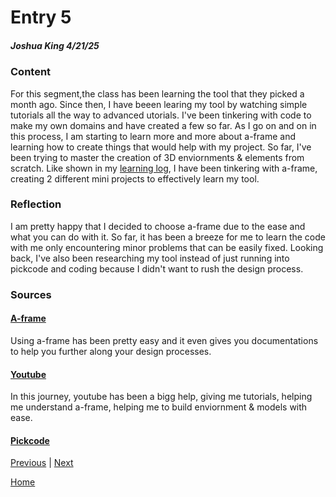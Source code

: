 # Entry 5
##### Joshua King 4/21/25

### Content
For this segment,the class has been learning the tool that they picked a month ago. Since then, I have beeen learing my tool by watching simple tutorials all the way to advanced utorials. I've been tinkering with code to make my own domains and have created a few so far. As I go on and on in this process, I am starting to learn more and more about a-frame and learning how to create things that would help with my project. So far, I've been trying to master the creation of 3D enviornments & elements from scratch. Like shown in my [learning log](learning-log.md), I have been tinkering with a-frame, creating 2 different mini projects to effectively learn my tool. 

### Reflection 
I am pretty happy that I decided to choose a-frame due to the ease and what you can do with it. So far, it has been a breeze for me to learn the code with me only encountering minor problems that can be easily fixed. Looking back, I've also been researching my tool instead of just running into pickcode and coding because I didn't want to rush the design process. 

### Sources
#### [A-frame](https://aframe.io/)
Using a-frame has been pretty easy and it even gives you documentations to help you further along your design processes.
#### [Youtube](youtube.com)
In this journey, youtube has been a bigg help, giving me tutorials, helping me understand a-frame, helping me to build enviornment & models with ease.
#### [Pickcode](pickcode.io)

[Previous](entry04.md) | [Next](entry06.md)

[Home](../README.md)
